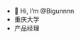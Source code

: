 - 👋 Hi, I’m @Bigunnnn
- 重庆大学
- 产品经理

<!---
Bigunnnn/Bigunnnn is a ✨ special ✨ repository because its `README.md` (this file) appears on your GitHub profile.
You can click the Preview link to take a look at your changes.
--->
